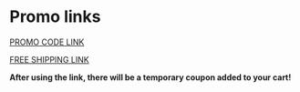 # Promo links

[PROMO CODE LINK](https://www.getmatchx.io/9LHPJX/2CTPL/)

[FREE SHIPPING LINK](https://matchx.io/discount/AFF_SHIPPING_203834985?redirect=%2Fproducts%2Fm2-pro-lpwan-crypto-miner&utm_source=affiliate&utm_medium=1&utm_term=190&oid=1&affid=190&_ef_transaction_id=&uid=4&oid=1&affid=190&source_id=mxchandbookhttps://matchx.io/discount/AFF_SHIPPING_203834985)

**After using the link, there will be a temporary coupon added to your cart!**